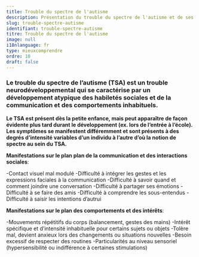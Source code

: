 ```yaml
---
title: Trouble du spectre de l'autisme
description: Présentation du trouble du spectre de l'autisme et de ses manifestations
slug: trouble-spectre-autisme
identifiant: trouble-spectre-autisme
titre: Trouble du spectre de l'autisme
image: null
i18nlanguage: fr
type: mieuxcomprendre
ordre: 10
draft: false
---
```

### Le trouble du spectre de l’autisme (TSA) est un trouble neurodéveloppemental qui se caractérise par un développement atypique des habiletés sociales et de la communication et des comportements inhabituels.  

**Le TSA est présent dès la petite enfance, mais peut apparaître de façon évidente plus tard durant le développement (ex. lors de l’entrée à l’école). Les symptômes se manifestent différemment et sont présents à des degrés d’intensité variables d’un individu à l’autre d’où la notion de spectre au sein du TSA.**

**Manifestations sur le plan plan de la communication et des interactions sociales**:

-Contact visuel mal modulé
-Difficulté à intégrer les gestes et les expressions faciales à la communication
-Difficulté à savoir quand et comment joindre une conversation
-Difficulté à partager ses émotions
-Difficulté à se faire des amis
-Difficulté à comprendre les sous-entendus
-Difficulté à saisir les intentions d’autrui

**Manifestations sur le plan des comportements et des intérêts**:

-Mouvements répétitifs du corps (balancement, gestes des mains)
-Intérêt spécifique et d’intensité inhabituelle pour certains sujets ou objets
-Tolère mal, devient anxieux lors des changements ou situations nouvelles
-Besoin excessif de respecter des routines
-Particularités au niveau sensoriel (hypersensibilité ou indifférence à certaines stimulations)


